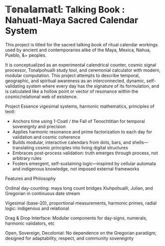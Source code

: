 # 𝕋𝕠𝕟𝕒𝕝𝕒𝕞𝕒𝕥𝕝: Talking Book : Nahuatl-Maya Sacred Calendar System
This project is titled for the sacred talking book of ritual calendar workings 
used by ancient and contemporaries alike of the Maya, Mexica, Nahua, Pueblo, &+ peoples.

It is conceptualized as an experimental calendrical counter, cosmic signal processor, Tonalpohualli study tool, and ceremonial calculator with modern, modular computation.
This project attempts to describe temporal, geographic, and spiritual awareness as an interconnected, dynamic, self-validating system where every day has the signature of its formulation, and is calculated like a hollow point or vector of resonance within the cosmic/relational web of existence.

Project Essence
vigesimal systems, harmonic mathematics, principles of teotl:

* Anchors time using 1-Coatl / the Fall of Tenochtitlan for temporal sovereignty and precision
* Applies harmonic resonance and prime factorization to each day for validation and cosmic coherence
* Builds modular, interactive calendars from dots, bars, and shells—translating cosmic principles into living digital structures
* Embraces post-process validation: truth emerges through process, not arbitrary rules
* Fosters emergent, self-sustaining logic—inspired by cellular automata and indigenous knowledge, not imposed external frameworks

Features and Philosophy

Ordinal day-counting: maya long count bridges Xiuhpohualli, Julian, and Gregorian in continuous date stream

Vigesimal (base-20), proportional measurements, harmonic primes, radial logic: indigenous and relational 

Drag & Drop Interface: Modular components for day-signs, numerals, harmonic validators, etc

Open, Sovereign, Decolonial: No dependence on the Gregorian paradigm; designed for adaptability, respect, and community sovereignty
